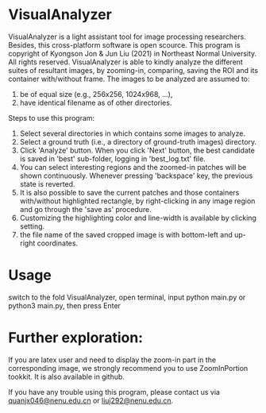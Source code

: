 # VisualAnalyzer
VisualAnalyzer is a light assistant tool for image processing researchers. Besides, this cross-platform software is open scource. This program is copyright of Kyongson Jon & Jun Liu (2021) in Northeast Normal University. All rights reserved.
    VisualAnalyzer is able to kindly analyze the different suites of resultant images, by zooming-in, comparing, saving the ROI and its container with/without frame.
The images to be analyzed are assumed to:
1) be of equal size (e.g., 256x256, 1024x968, ...), 
2) have identical filename as of other directories. 

 Steps to use this program: 
 
1) Select several directories in which contains some images to analyze. 
2) Select a ground truth (i.e., a directory of ground-truth images) directory.
3) Click 'Analyze' button. When you click 'Next' button, the best candidate is saved in 'best' sub-folder, logging in 'best_log.txt' file.
4) You can select interesting regions and the zoomed-in patches will be shown continuously. Whenever pressing 'backspace' key, the previous state is reverted.
5) It is also possible to save the current patches and those containers with/without highlighted rectangle, by right-clicking in any image region and go through the 'save as' procedure.
6) Customizing the highlighting color and line-width is available by clicking setting.
7) the file name of the saved cropped image is with bottom-left and up-right coordinates.

# Usage
switch to the fold VisualAnalyzer, open terminal, input python main.py or python3 main.py, then press Enter

# Further exploration:
If you are latex user and need to display the zoom-in part in the corresponding image, we strongly recommend you to use ZoomInPortion tookkit. It is also available in github.

If you have any trouble using this program, please contact us via quanjx046@nenu.edu.cn or liuj292@nenu.edu.cn.
